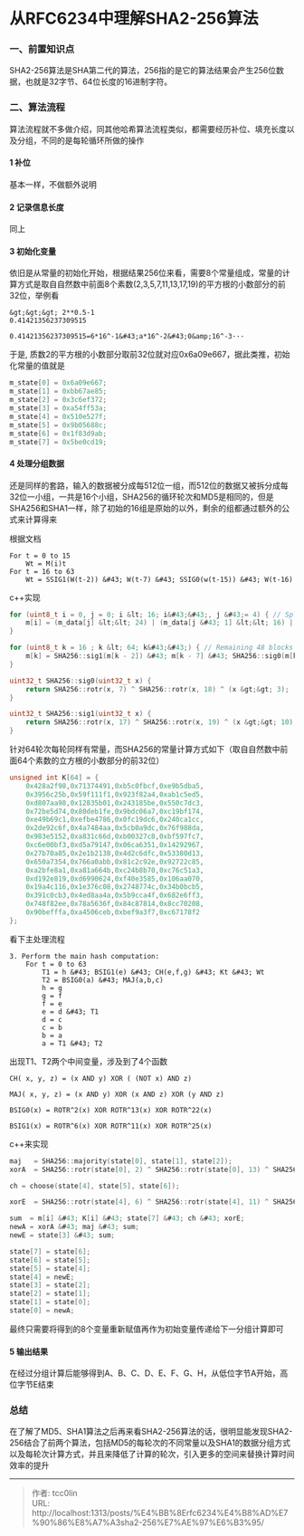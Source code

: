 # 从RFC6234中理解SHA2-256算法


### 一、前置知识点
SHA2-256算法是SHA第二代的算法，256指的是它的算法结果会产生256位数据，也就是32字节、64位长度的16进制字符。
### 二、算法流程
算法流程就不多做介绍，同其他哈希算法流程类似，都需要经历补位、填充长度以及分组，不同的是每轮循环所做的操作
#### 1 补位
基本一样，不做额外说明
#### 2 记录信息长度
同上
#### 3 初始化变量
依旧是从常量的初始化开始，根据结果256位来看，需要8个常量组成，常量的计算方式是取自自然数中前面8个素数(2,3,5,7,11,13,17,19)的平方根的小数部分的前32位，举例看
```
&gt;&gt;&gt; 2**0.5-1
0.41421356237309515

0.41421356237309515=6*16^-1&#43;a*16^-2&#43;0&amp;16^-3···
```
于是, 质数2的平方根的小数部分取前32位就对应0x6a09e667，据此类推，初始化常量的值就是
```c
m_state[0] = 0x6a09e667;
m_state[1] = 0xbb67ae85;
m_state[2] = 0x3c6ef372;
m_state[3] = 0xa54ff53a;
m_state[4] = 0x510e527f;
m_state[5] = 0x9b05688c;
m_state[6] = 0x1f83d9ab;
m_state[7] = 0x5be0cd19;
```
#### 4 处理分组数据
还是同样的套路，输入的数据被分成每512位一组，而512位的数据又被拆分成每32位一小组，一共是16个小组，SHA256的循环轮次和MD5是相同的，但是SHA256和SHA1一样，除了初始的16组是原始的以外，剩余的组都通过额外的公式来计算得来

根据文档
```
For t = 0 to 15
    Wt = M(i)t
For t = 16 to 63
    Wt = SSIG1(W(t-2)) &#43; W(t-7) &#43; SSIG0(w(t-15)) &#43; W(t-16)
```
c&#43;&#43;实现
```c
for (uint8_t i = 0, j = 0; i &lt; 16; i&#43;&#43;, j &#43;= 4) { // Split data in 32 bit blocks for the 16 first words
    m[i] = (m_data[j] &lt;&lt; 24) | (m_data[j &#43; 1] &lt;&lt; 16) | (m_data[j &#43; 2] &lt;&lt; 8) | (m_data[j &#43; 3]);
}

for (uint8_t k = 16 ; k &lt; 64; k&#43;&#43;) { // Remaining 48 blocks
    m[k] = SHA256::sig1(m[k - 2]) &#43; m[k - 7] &#43; SHA256::sig0(m[k - 15]) &#43; m[k - 16];
}

uint32_t SHA256::sig0(uint32_t x) {
	return SHA256::rotr(x, 7) ^ SHA256::rotr(x, 18) ^ (x &gt;&gt; 3);
}

uint32_t SHA256::sig1(uint32_t x) {
	return SHA256::rotr(x, 17) ^ SHA256::rotr(x, 19) ^ (x &gt;&gt; 10);
}
```
针对64轮次每轮同样有常量，而SHA256的常量计算方式如下（取自自然数中前面64个素数的立方根的小数部分的前32位）
```c
unsigned int K[64] = {
    0x428a2f98,0x71374491,0xb5c0fbcf,0xe9b5dba5,
    0x3956c25b,0x59f111f1,0x923f82a4,0xab1c5ed5,
    0xd807aa98,0x12835b01,0x243185be,0x550c7dc3,
    0x72be5d74,0x80deb1fe,0x9bdc06a7,0xc19bf174,
    0xe49b69c1,0xefbe4786,0x0fc19dc6,0x240ca1cc,
    0x2de92c6f,0x4a7484aa,0x5cb0a9dc,0x76f988da,
    0x983e5152,0xa831c66d,0xb00327c8,0xbf597fc7,
    0xc6e00bf3,0xd5a79147,0x06ca6351,0x14292967,
    0x27b70a85,0x2e1b2138,0x4d2c6dfc,0x53380d13,
    0x650a7354,0x766a0abb,0x81c2c92e,0x92722c85,
    0xa2bfe8a1,0xa81a664b,0xc24b8b70,0xc76c51a3,
    0xd192e819,0xd6990624,0xf40e3585,0x106aa070,
    0x19a4c116,0x1e376c08,0x2748774c,0x34b0bcb5,
    0x391c0cb3,0x4ed8aa4a,0x5b9cca4f,0x682e6ff3,
    0x748f82ee,0x78a5636f,0x84c87814,0x8cc70208,
    0x90befffa,0xa4506ceb,0xbef9a3f7,0xc67178f2
};
```
看下主处理流程
```
3. Perform the main hash computation:
    For t = 0 to 63
        T1 = h &#43; BSIG1(e) &#43; CH(e,f,g) &#43; Kt &#43; Wt
        T2 = BSIG0(a) &#43; MAJ(a,b,c)
        h = g
        g = f
        f = e
        e = d &#43; T1
        d = c
        c = b
        b = a
        a = T1 &#43; T2
```
出现T1、T2两个中间变量，涉及到了4个函数
```
CH( x, y, z) = (x AND y) XOR ( (NOT x) AND z)

MAJ( x, y, z) = (x AND y) XOR (x AND z) XOR (y AND z)

BSIG0(x) = ROTR^2(x) XOR ROTR^13(x) XOR ROTR^22(x)

BSIG1(x) = ROTR^6(x) XOR ROTR^11(x) XOR ROTR^25(x)
```
c&#43;&#43;来实现
```c
maj   = SHA256::majority(state[0], state[1], state[2]);
xorA  = SHA256::rotr(state[0], 2) ^ SHA256::rotr(state[0], 13) ^ SHA256::rotr(state[0], 22);

ch = choose(state[4], state[5], state[6]);

xorE  = SHA256::rotr(state[4], 6) ^ SHA256::rotr(state[4], 11) ^ SHA256::rotr(state[4], 25);

sum  = m[i] &#43; K[i] &#43; state[7] &#43; ch &#43; xorE;
newA = xorA &#43; maj &#43; sum;
newE = state[3] &#43; sum;

state[7] = state[6];
state[6] = state[5];
state[5] = state[4];
state[4] = newE;
state[3] = state[2];
state[2] = state[1];
state[1] = state[0];
state[0] = newA;
```
最终只需要将得到的8个变量重新赋值再作为初始变量传递给下一分组计算即可
#### 5 输出结果
在经过分组计算后能够得到A、B、C、D、E、F、G、H，从低位字节A开始，高位字节E结束

### 总结
在了解了MD5、SHA1算法之后再来看SHA2-256算法的话，很明显能发现SHA2-256结合了前两个算法，包括MD5的每轮次的不同常量以及SHA1的数据分组方式以及每轮次计算方式，并且来降低了计算的轮次，引入更多的空间来替换计算时间效率的提升

---

> 作者: tcc0lin  
> URL: http://localhost:1313/posts/%E4%BB%8Erfc6234%E4%B8%AD%E7%90%86%E8%A7%A3sha2-256%E7%AE%97%E6%B3%95/  

